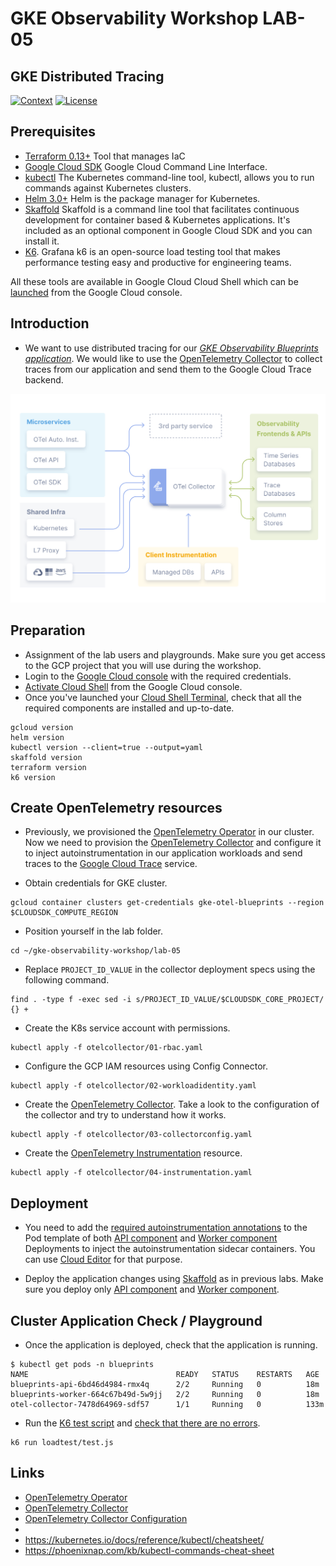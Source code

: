 # GKE Observability Workshop LAB-05

## GKE Distributed Tracing

[![Context](https://img.shields.io/badge/GKE%20Observability%20Workshop-05-blue.svg)](#)
[![License](https://img.shields.io/badge/License-Apache%202.0-blue.svg)](https://opensource.org/licenses/Apache-2.0)

## Prerequisites

* [Terraform 0.13+](https://developer.hashicorp.com/terraform/downloads) Tool that manages IaC 
* [Google Cloud SDK](https://cloud.google.com/sdk/docs/install) Google Cloud Command Line Interface.
* [kubectl](https://kubernetes.io/docs/tasks/tools/install-kubectl-linux/) The Kubernetes command-line tool, kubectl, allows you to run commands against Kubernetes clusters.
* [Helm 3.0+](https://helm.sh/docs/) Helm is the package manager for Kubernetes.
* [Skaffold](https://skaffold.dev/) Skaffold is a command line tool that facilitates continuous development for container based & Kubernetes applications. It's included as an optional component in Google Cloud SDK and you can install it.
* [K6](https://k6.io/docs/). Grafana k6 is an open-source load testing tool that makes performance testing easy and productive for engineering teams. 

All these tools are available in Google Cloud Cloud Shell which can be [launched](https://cloud.google.com/shell/docs/launching-cloud-shell) from the Google Cloud console.

## Introduction
* We want to use distributed tracing for our [*GKE Observability Blueprints application*](../lab-01/app/). We would like to use the [OpenTelemetry Collector](https://opentelemetry.io/docs/collector/) to collect traces from our application and send them to the Google Cloud Trace backend.  

![Open Telemetry Collector](../assets/open-telemetry.png)

## Preparation

* Assignment of the lab users and playgrounds. Make sure you get access to the GCP project that you will use during the workshop.
* Login to the [Google Cloud console](https://console.cloud.google.com) with the required credentials.
* [Activate Cloud Shell](https://cloud.google.com/shell/docs/launching-cloud-shell) from the Google Cloud console.
* Once you've launched your [Cloud Shell Terminal](https://cloud.google.com/shell/docs/use-cloud-shell-terminal), check that all the required components are installed and up-to-date.
```
gcloud version
helm version
kubectl version --client=true --output=yaml
skaffold version
terraform version
k6 version
```
## Create OpenTelemetry resources

* Previously, we provisioned the [OpenTelemetry Operator](https://opentelemetry.io/docs/kubernetes/operator/) in our cluster. Now we need to provision the [OpenTelemetry Collector](https://opentelemetry.io/docs/collector/) and configure it to inject autoinstrumentation in our application workloads and send traces to the [Google Cloud Trace](https://cloud.google.com/trace/docs) service.

* Obtain credentials for GKE cluster.
```
gcloud container clusters get-credentials gke-otel-blueprints --region $CLOUDSDK_COMPUTE_REGION
```

* Position yourself in the lab folder.
```
cd ~/gke-observability-workshop/lab-05
```

* Replace `PROJECT_ID_VALUE` in the collector deployment specs using the following command.
```
find . -type f -exec sed -i s/PROJECT_ID_VALUE/$CLOUDSDK_CORE_PROJECT/ {} +
```

* Create the K8s service account with permissions.
```
kubectl apply -f otelcollector/01-rbac.yaml
```

* Configure the GCP IAM resources using Config Connector.
```
kubectl apply -f otelcollector/02-workloadidentity.yaml
```

* Create the [OpenTelemetry Collector](https://opentelemetry.io/docs/collector/). Take a look to the configuration of the collector and try to understand how it works.
```
kubectl apply -f otelcollector/03-collectorconfig.yaml
```

* Create the [OpenTelemetry Instrumentation](https://opentelemetry.io/docs/instrumentation/) resource.
```
kubectl apply -f otelcollector/04-instrumentation.yaml
```
## Deployment

* You need to add the [required autoinstrumentation annotations](https://opentelemetry.io/docs/kubernetes/operator/automatic/#add-annotations-to-existing-deployments) to the Pod template of both [API component](../lab-01/app/api/k8s/deployment.yaml) and [Worker component](../lab-01/app/worker/k8s/deployment.yaml) Deployments to inject the autoinstrumentation sidecar containers. You can use [Cloud Editor](https://cloud.google.com/shell/docs/launching-cloud-shell-editor) for that purpose.

* Deploy the application changes using [Skaffold](https://skaffold.dev/) as in previous labs. Make sure you deploy only [API component](../lab-01/app/api/k8s/deployment.yaml) and [Worker component](../lab-01/app/worker/k8s/deployment.yaml).



## Cluster Application Check / Playground

* Once the application is deployed, check that the application is running.
```shell
$ kubectl get pods -n blueprints
NAME                                 READY   STATUS    RESTARTS   AGE
blueprints-api-6bd46d4984-rmx4q      2/2     Running   0          18m
blueprints-worker-664c67b49d-5w9jj   2/2     Running   0          18m
otel-collector-7478d64969-sdf57      1/1     Running   0          133m
```

* Run the [K6 test script](./app/loadtest/test.js) and [check that there are no errors](https://k6.io/docs/get-started/results-output/).
```
k6 run loadtest/test.js
```




## Links

- [OpenTelemetry Operator](https://opentelemetry.io/docs/kubernetes/operator/)
- [OpenTelemetry Collector](https://opentelemetry.io/docs/collector/)
- [OpenTelemetry Collector Configuration](https://opentelemetry.io/docs/collector/configuration/)
- 
- https://kubernetes.io/docs/reference/kubectl/cheatsheet/
- https://phoenixnap.com/kb/kubectl-commands-cheat-sheet